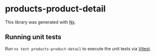 # products-product-detail

This library was generated with [Nx](https://nx.dev).

## Running unit tests

Run `nx test products-product-detail` to execute the unit tests via [Vitest](https://vitest.dev/).
